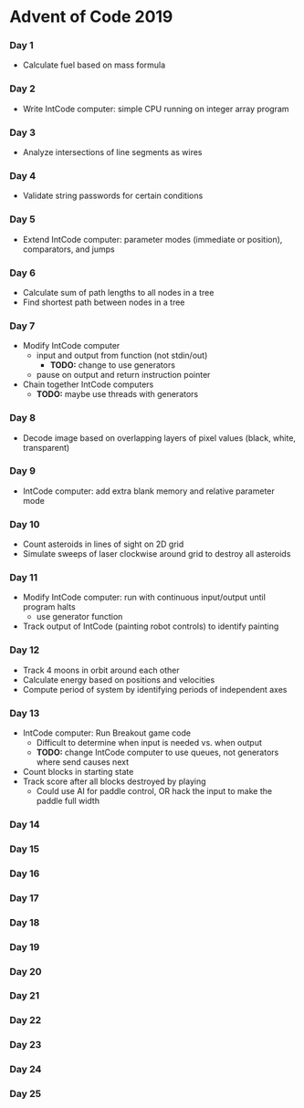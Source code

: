 # Advent of Code 2019

### Day 1
- Calculate fuel based on mass formula
### Day 2
- Write IntCode computer: simple CPU running on integer array program
### Day 3
- Analyze intersections of line segments as wires
### Day 4
- Validate string passwords for certain conditions
### Day 5
- Extend IntCode computer: parameter modes (immediate or position), comparators, and jumps
### Day 6
- Calculate sum of path lengths to all nodes in a tree
- Find shortest path between nodes in a tree
### Day 7
- Modify IntCode computer
   - input and output from function (not stdin/out)
      - **TODO:** change to use generators
   - pause on output and return instruction pointer
- Chain together IntCode computers
   - **TODO:** maybe use threads with generators
### Day 8
- Decode image based on overlapping layers of pixel values (black, white, transparent)
### Day 9
- IntCode computer: add extra blank memory and relative parameter mode
### Day 10
- Count asteroids in lines of sight on 2D grid
- Simulate sweeps of laser clockwise around grid to destroy all asteroids
### Day 11
- Modify IntCode computer: run with continuous input/output until program halts
   - use generator function
- Track output of IntCode (painting robot controls) to identify painting
### Day 12
- Track 4 moons in orbit around each other
- Calculate energy based on positions and velocities
- Compute period of system by identifying periods of independent axes
### Day 13
- IntCode computer: Run Breakout game code
    - Difficult to determine when input is needed vs. when output
    - **TODO:** change IntCode computer to use queues, not generators where send causes next
- Count blocks in starting state
- Track score after all blocks destroyed by playing
    - Could use AI for paddle control, OR hack the input to make the paddle full width
### Day 14
### Day 15
### Day 16
### Day 17
### Day 18
### Day 19
### Day 20
### Day 21
### Day 22
### Day 23
### Day 24
### Day 25
